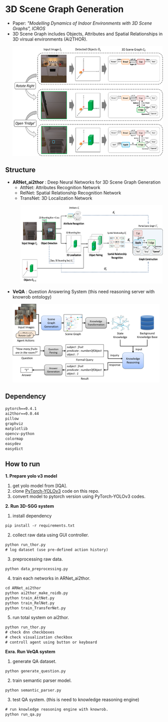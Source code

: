 # 3D Scene Graph Generation
- Paper: *"Modelling Dynamics of Indoor Environments with 3D Scene Graphs", ICROS*
- 3D Scene Graph includes Objects, Attributes and Spatial Relationships in 3D virsual environments (Ai2THOR).
    <p></p>
    <p align="left" vlign="center">
      <img src="./imgs/sgg.png" height="350">
    </p>

## Structure
- **ARNet_ai2thor** : Deep Neural Networks for 3D Scene Graph Generation
  - AttNet: Attributes Recognition Network
  - RelNet: Spatial Relationship Recognition Network
  - TransNet: 3D Localization Network
    <p align="left" vlign="center">
      <img src="./imgs/sr.png" height="250">
    </p>
- **VeQA** : Question Answering System (this need reasoning server with knowrob ontology)  
    <p align="left" vlign="center">
      <img src="./imgs/vqa.png" height="250">
    </p>

## Dependency
```
pytorch==0.4.1
ai2thor==0.0.44
pillow
graphviz
matplotlib
opencv-python
colormap
easydev
easydict
```

## How to run
__1. Prepare yolo v3 model__
   1) get yolo model from [IQA].
   2) clone [PyTorch-YOLOv3](https://github.com/eriklindernoren/PyTorch-YOLOv3) code on this repo.
   3) convert model to pytorch version using PyTorch-YOLOv3 codes.


__2. Run 3D-SGG system__
   1) install dependency
   ```
   pip install -r requirements.txt
   ```
   2) collect raw data using GUI controller.
   ```
   python run_thor.py
   # log dataset (use pre-defined action history)
   ```
   3) preprocessing raw data.
   ```
   python data_preprocessing.py
   ```
   4) train each networks in ARNet_ai2thor.
   ```
   cd ARNet_ai2thor
   python ai2thor_make_roidb.py
   python train_AttNet.py
   python train_RelNet.py
   python train_TransferNet.py
   ```
   5) run total system on ai2thor.
   ```
   python run_thor.py
   # check dnn checkboxes
   # check visualization checkbox
   # controll agent using button or keyboard
   ```


__Exra. Run VeQA system__
   1) generate QA dataset.
   ```
   python generate_question.py
   ```
   2) train semantic parser model.
   ```
   python semantic_parser.py
   ```
   3) test QA system. (this is need to knowledge reasoning engine)
   ```
   # run knowledge reasoning engine with knowrob.
   python run_qa.py
   ```

